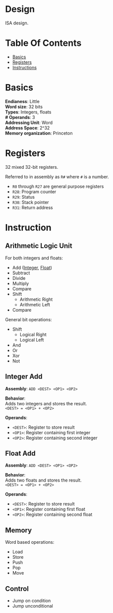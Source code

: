 # Design
ISA design.

# Table Of Contents
- [Basics](#basics)
- [Registers](#registers)
- [Instructions](#instructions)

# Basics
**Endianess**: Little  
**Word size**: 32 bits  
**Types**: Integers, floats  
**# Operands**: 3  
**Addressing Unit**: Word  
**Address Space**: 2^32  
**Memory organization**: Princeton

# Registers
32 mixed 32-bit registers.

Referred to in assembly as `R#` where `#` is a number.  

- `R0` through `R27` are general purpose registers
- `R28`: Program counter
- `R29`: Status
- `R30`: Stack pointer
- `R31`: Return address

# Instruction
## Arithmetic Logic Unit
For both integers and floats:

- Add ([Integer](#integer-add), [Float](#float-add))
- Subtract
- Divide
- Multiply
- Compare
- Shift
  - Arithmetic Right
  - Arithmetic Left
- Compare

General bit operations:

- Shift
  - Logical Right
  - Logical Left
- And
- Or
- Xor
- Not

## Integer Add
**Assembly**: `ADD <DEST> <OP1> <OP2>`  

**Behavior**:  
Adds two integers and stores the result.  
`<DEST> = <OP1> + <OP2>`

**Operands**:

- `<DEST>`: Register to store result
- `<OP1>`: Register containing first integer
- `<OP2>`: Register containing second integer

## Float Add
**Assembly**: `ADD <DEST> <OP1> <OP2>`  

**Behavior**:  
Adds two floats and stores the result.  
`<DEST> = <OP1> + <OP2>`

**Operands**:

- `<DEST>`: Register to store result
- `<OP1>`: Register containing first float
- `<OP2>`: Register containing second float

## Memory
Word based operations:

- Load
- Store
- Push
- Pop
- Move
  
## Control
- Jump on condition
- Jump unconditional
